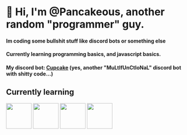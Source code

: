 # 👋 Hi, I'm @Pancakeous, another random "programmer" guy.

#### Im coding some bullshit stuff like discord bots or something else
#### Currently learning programming basics, and javascript basics.
#### My discord bot: [Cupcake](https://discord.gg/FwxBp6Mh3Z) (yes, another "MuLtIfUnCtIoNaL" discord bot with shitty code...)

## Currently learning
<div style="display:inline;">
<img src="https://pluspng.com/img-png/javascript-vector-png-javascript-vector-logo-600.png?size=32" height="70px" align="center">
<img src="https://www.w3.org/html/logo/downloads/HTML5_Badge_512.png?size=32" height="70px" align="center">
<img src="https://marketing.dcassetcdn.com/blog/2016/January/2016-web-design-trends/CSS3Logo_300.png?size=32" height="70px" align="center">
<img src="https://seeklogo.com/images/N/nodejs-logo-FBE122E377-seeklogo.com.png?size=32" height="70px" align="center">
</div>
